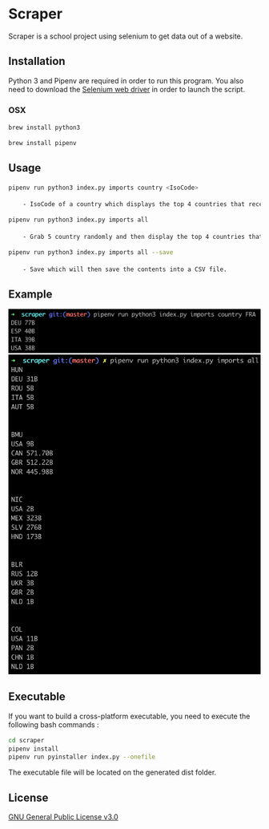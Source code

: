 # Scraper

Scraper is a school project using selenium to get data out of a website.

## Installation

Python 3 and Pipenv are required in order to run this program.
You also need to download the [Selenium web driver](https://www.seleniumhq.org/download/) in order to launch the script.

### OSX

```bash
brew install python3
```
```bash
brew install pipenv
```

## Usage
```bash
pipenv run python3 index.py imports country <IsoCode>
        
    - IsoCode of a country which displays the top 4 countries that received imports of this country.
```
```bash
pipenv run python3 index.py imports all
        
    - Grab 5 country randomly and then display the top 4 countries that received imports for all this 5 countries.
```
```bash
pipenv run python3 index.py imports all --save

    - Save which will then save the contents into a CSV file.
```

## Example

<p align="center">
    <img src="assets/country-usage-example.png" size="350">
    <img src="assets/all-usage-example.png" size="550">
</p>

## Executable

If you want to build a cross-platform executable, you need to execute the following bash commands :

```bash
cd scraper
pipenv install
pipenv run pyinstaller index.py --onefile
```

The executable file will be located on the generated dist folder.

## License

[GNU General Public License v3.0](https://www.gnu.org/licenses/gpl-3.0.en.html)
